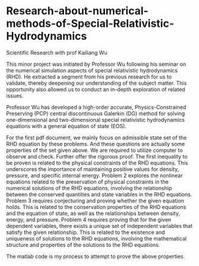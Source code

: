 # Research-about-numerical-methods-of-Special-Relativistic-Hydrodynamics
Scientific Research with prof Kailiang Wu

This minor project was initiated by Professor Wu following his seminar on the numerical simulation aspects of special relativistic hydrodynamics (RHD). He extracted a segment from his previous research for us to validate, thereby deepening our understanding of the subject matter. This opportunity also allowed us to conduct an in-depth exploration of related issues.

Professor Wu has developed a high-order accurate, Physics-Constrained Preserving (PCP) central discontinuous Galerkin (DG) method for solving one-dimensional and two-dimensional special relativistic hydrodynamics equations with a general equation of state (EOS). 

For the first pdf document, we mainly focus on admissible state set of the RHD equation by these problems. And these questions are actually some properties of the set given above. We are required to utilize computer to observe and check. 
Further offer the rigorous proof. The first inequality to be proven is related to the physical constraints of the RHD equations. This underscores the importance of maintaining positive values for density, pressure, and specific internal energy. 
Problem 2 explores the nonlinear equations related to the preservation of physical constraints in the numerical solutions of the RHD equations, involving the relationship between the conserved quantities and state variables in the RHD equations. 
Problem 3 requires conjecturing and proving whether the given equation holds. This is related to the conservation properties of the RHD equations and the equation of state, as well as the relationships between density, energy, and pressure. 
Problem 4 requires proving that for the given dependent variables, there exists a unique set of independent variables that satisfy the given relationship. This is related to the existence and uniqueness of solutions to the RHD equations, involving the mathematical structure and properties of the solutions to the RHD equations.

The matlab code is my process to attempt to prove the above properties.
